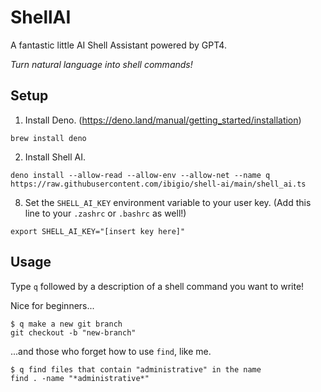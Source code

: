 # ShellAI
A fantastic little AI Shell Assistant powered by GPT4.

_Turn natural language into shell commands!_

## Setup

1. Install Deno. (https://deno.land/manual/getting_started/installation)
```
brew install deno
```

2. Install Shell AI.
```
deno install --allow-read --allow-env --allow-net --name q https://raw.githubusercontent.com/ibigio/shell-ai/main/shell_ai.ts
```

8. Set the `SHELL_AI_KEY` environment variable to your user key. (Add this line to your `.zashrc` or `.bashrc` as well!)
```
export SHELL_AI_KEY="[insert key here]"
```

## Usage

Type `q` followed by a description of a shell command you want to write!

Nice for beginners...
```
$ q make a new git branch
git checkout -b "new-branch"
```

...and those who forget how to use `find`, like me.
```
$ q find files that contain "administrative" in the name
find . -name "*administrative*"
```
